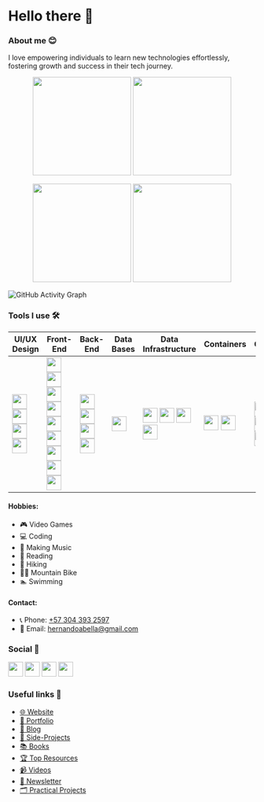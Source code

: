 # Hello there 👋
### About me 😊
I love empowering individuals to learn new technologies effortlessly, fostering growth and success in their tech journey.

<p align="center">
  <img height=200 src="https://github-readme-stats.vercel.app/api?username=hernandoabella&show_icons=true"/>
  <img height=200 src="https://my-stats-43gk.vercel.app/api/top-langs/?username=hernandoabella&hide=html,scss,css&langs_count=8&layout=compact&card_width=150" />
</p>
<p align="center">
<img height=200 src="https://github-readme-streak-stats.herokuapp.com/?user=hernandoabella"/>
<img height=200 src="https://github-profile-trophy.vercel.app/?username=hernandoabella&no-frame=true&title=Stars,Followers,Commits&column=-1"/>
</p>

![GitHub Activity Graph](https://github-readme-activity-graph.vercel.app/graph?username=hernandoabella&height=200)

### Tools I use 🛠️
| UI/UX Design | Front-End | Back-End | Data Bases | Data Infrastructure | Containers | CMS | Shell | Code Editor | Control Version | Productivity |
| -- | -- | -- | -- | -- | -- | -- | -- | -- | -- | -- |
| <span><img src="https://uxwing.com/wp-content/themes/uxwing/download/brands-and-social-media/canva-icon.png" width="30px"/> </span> <span><img src="https://cdn.jsdelivr.net/gh/devicons/devicon/icons/figma/figma-original.svg" width="30px"/></span> <span><img src="https://cdn.jsdelivr.net/gh/devicons/devicon@latest/icons/photoshop/photoshop-original.svg" width="30px"/></span> <span><img src="https://cdn.jsdelivr.net/gh/devicons/devicon@latest/icons/illustrator/illustrator-plain.svg" width="30px"/> </span> | <span><img src="https://cdn.jsdelivr.net/gh/devicons/devicon/icons/html5/html5-original.svg" width="30px"/></span> <span><img src="https://cdn.jsdelivr.net/gh/devicons/devicon/icons/css3/css3-original.svg" width="30px"/> </span><span><img src="https://cdn.jsdelivr.net/gh/devicons/devicon@latest/icons/tailwindcss/tailwindcss-original.svg" width="30px"/></span> <span><img src="https://cdn.jsdelivr.net/gh/devicons/devicon/icons/javascript/javascript-original.svg" width="30px"/></span> <span><img src="https://cdn.jsdelivr.net/gh/devicons/devicon@latest/icons/json/json-original.svg" width="30px"/></span> <span><img src="https://cdn.jsdelivr.net/gh/devicons/devicon/icons/typescript/typescript-original.svg" width="30px"/></span> <span><img src="https://cdn.jsdelivr.net/gh/devicons/devicon/icons/react/react-original.svg" width="30px"/></span> <span><img src="https://cdn.jsdelivr.net/gh/devicons/devicon@latest/icons/framermotion/framermotion-original.svg" width="30px"/></span> <span><img src="https://cdn.jsdelivr.net/gh/devicons/devicon/icons/nextjs/nextjs-original.svg" width="30px"/></span> | <span><img src="https://cdn.jsdelivr.net/gh/devicons/devicon/icons/nodejs/nodejs-original-wordmark.svg" width="30px"/></span> <span><img src="https://cdn.jsdelivr.net/gh/devicons/devicon/icons/express/express-original.svg" width="30px"/></span> <span><img src="https://cdn.jsdelivr.net/gh/devicons/devicon@latest/icons/supabase/supabase-original.svg" width="30px"/></span> <span><img src="https://cdn.jsdelivr.net/gh/devicons/devicon@latest/icons/python/python-original.svg" width="30px"/></span> | <span><img src="https://encrypted-tbn0.gstatic.com/images?q=tbn:ANd9GcSFccAfpRng_1FTS8Y5BhUOSvkulUkYXzVtOw&s" width="30px"/></span> | <span><img src="https://ia801703.us.archive.org/32/items/github.com-dagster-io-dagster_-_2021-01-15_03-10-03/cover.jpg" width="30px"/></span> <span><img src="https://seeklogo.com/images/D/dbt-logo-500AB0BAA7-seeklogo.com.png" width="30px"/></span> <span><img src="https://upload.wikimedia.org/wikipedia/commons/thumb/0/0a/Apache_kafka-icon.svg/1200px-Apache_kafka-icon.svg.png" width="30px"/></span><span><img src="https://i.pinimg.com/originals/8e/cc/68/8ecc680ce4bcd207a76f604484902417.png" width="30px"/></span> | <span><img src="https://cdn.jsdelivr.net/gh/devicons/devicon@latest/icons/docker/docker-original.svg" width="30px"/></span> <span><img src="https://cdn.jsdelivr.net/gh/devicons/devicon@latest/icons/kubernetes/kubernetes-original.svg" width="30px"/></span> | <span><img src="https://encrypted-tbn0.gstatic.com/images?q=tbn:ANd9GcSzAxIzs2yRTPxONA1yBwMZdhkNwlqmIpxFug&s" width="30px"/></span> <span><img src="https://d2eip9sf3oo6c2.cloudfront.net/tags/images/000/001/360/square_480/Strapi.monogram.logo.png" width="30px"/></span>  <span><img src="https://europe1.discourse-cdn.com/business20/uploads/prismic/original/1X/eaa520b0fc4721c57b9455b377d309009cbcea39.png" width="30px"/></span> | <span><img src="https://cdn.jsdelivr.net/gh/devicons/devicon/icons/bash/bash-original.svg" width="30px"/></span> <span><img src="https://cdn.jsdelivr.net/gh/devicons/devicon@latest/icons/powershell/powershell-original.svg" width="30px"/></span> | <span><img src="https://cdn.jsdelivr.net/gh/devicons/devicon/icons/vscode/vscode-original.svg" width="30px"/></span> | <span><img src="https://cdn.jsdelivr.net/gh/devicons/devicon/icons/git/git-original.svg" width="30px"/></span> <span><img src="https://cdn.jsdelivr.net/gh/devicons/devicon/icons/github/github-original.svg" width="30px"/></span> | <span><img src="https://cdn.jsdelivr.net/gh/devicons/devicon@latest/icons/notion/notion-original.svg" width="30px"/></span> <span><img src="https://upload.wikimedia.org/wikipedia/commons/thumb/d/d5/Slack_icon_2019.svg/2048px-Slack_icon_2019.svg.png" width="30px"/></span> <span><img src="https://upload.wikimedia.org/wikipedia/commons/thumb/d/d5/Slack_icon_2019.svg/2048px-Slack_icon_2019.svg.png" width="30px"/></span>|

#### Hobbies: 
- 🎮 Video Games 
- 💻 Coding
- 🎵 Making Music
- 📖 Reading
- 🥾 Hiking
- 🚵‍♂️ Mountain Bike
- 🏊 Swimming 

#### Contact:
- 📞 Phone: [+57 304 393 2597](tel:+573043932597)
- 📧 Email: [hernandoabella@gmail.com](mailto:hernandoabella@gmail.com)

### Social 🤳
  <a href="https://www.x.com/hernandoabella"><img src="https://cdn2.iconfinder.com/data/icons/threads-by-instagram/24/x-logo-twitter-new-brand-contained-64.png" width="30px"/></a>
  <a href="https://www.instagram.com/hernandoabella"><img src="https://cdn2.iconfinder.com/data/icons/social-media-2285/512/1_Instagram_colored_svg_1-64.png" width="30px"/></a>
  <a href="https://www.tiktok.com/@hernandoabella"><img src="https://cdn0.iconfinder.com/data/icons/logos-brands-7/512/TikTok_logo_original0-64.png" width="30px"/></a>
  <a href="https://www.youtube.com/c/hernandoabella"><img src="https://cdn4.iconfinder.com/data/icons/logos-and-brands/512/395_Youtube_logo-64.png" width="30px"/></a>

### Useful links 🔗
- [🌐 Website](https://www.hernandoabella.com)
- [🤵 Portfolio](https://portfolio-hernandoabella.vercel.app/)
- [📝 Blog](https://medium.com/@hernandoabella)
- [🚀 Side-Projects](https://github.com/hernandoabella/side-projects)
- [📚 Books](https://github.com/hernandoabella/books)
- [🏆 Top Resources](https://github.com/hernandoabella/resources)
- [📹 Videos](https://youtube.com/c/hernandoabella)
- [📰 Newsletter](https://beat-byte-publishing.com/)
- [🗂️ Practical Projects](https://github.com/hernandoabella/practical-projects)

